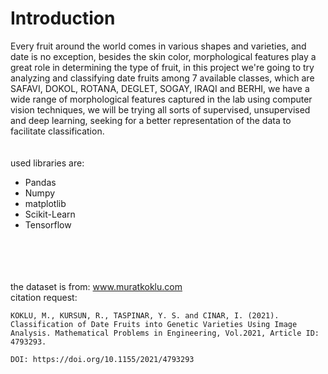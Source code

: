 # Introduction
Every fruit around the world comes in various shapes and varieties, and date is no exception, besides the skin color, morphological features play a great role in determining the type of fruit, in this project we're going to try analyzing and classifying date fruits among 7 available classes,
which are SAFAVI, DOKOL, ROTANA, DEGLET, SOGAY, IRAQI and BERHI, we have a wide range of morphological features captured in the lab using computer vision techniques, we will be trying all sorts of supervised, unsupervised and deep learning, seeking for a better representation of the data to facilitate classification.
\
\
\
used libraries are:
*   Pandas
*   Numpy
*   matplotlib
*   Scikit-Learn
*   Tensorflow

\
\
\
\
the dataset is from: www.muratkoklu.com
\
citation request:

```
KOKLU, M., KURSUN, R., TASPINAR, Y. S. and CINAR, I. (2021). Classification of Date Fruits into Genetic Varieties Using Image Analysis. Mathematical Problems in Engineering, Vol.2021, Article ID: 4793293.

DOI: https://doi.org/10.1155/2021/4793293
```

